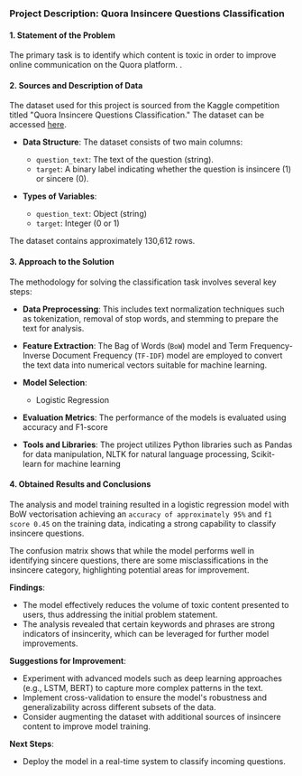 ### Project Description: Quora Insincere Questions Classification

#### 1. Statement of the Problem
The primary task is to identify which content is toxic in order to improve online communication on the Quora platform. . 

#### 2. Sources and Description of Data
The dataset used for this project is sourced from the Kaggle competition titled "Quora Insincere Questions Classification." The dataset can be accessed [here](https://www.kaggle.com/c/quora-insincere-questions-classification).

- **Data Structure**: The dataset consists of two main columns:
  - `question_text`: The text of the question (string).
  - `target`: A binary label indicating whether the question is insincere (1) or sincere (0).

- **Types of Variables**:
  - `question_text`: Object (string)
  - `target`: Integer (0 or 1)

The dataset contains approximately 130,612 rows.


#### 3. Approach to the Solution
The methodology for solving the classification task involves several key steps:

- **Data Preprocessing**: This includes text normalization techniques such as tokenization, removal of stop words, and stemming to prepare the text for analysis.
  
- **Feature Extraction**: The Bag of Words (`BoW`) model and Term Frequency-Inverse Document Frequency (`TF-IDF`) model are employed to convert the text data into numerical vectors suitable for machine learning.

- **Model Selection**: 
  - Logistic Regression

- **Evaluation Metrics**: The performance of the models is evaluated using accuracy and F1-score

- **Tools and Libraries**: The project utilizes Python libraries such as Pandas for data manipulation, NLTK for natural language processing, Scikit-learn for machine learning

#### 4. Obtained Results and Conclusions
The analysis and model training resulted in a logistic regression model with BoW vectorisation achieving an `accuracy of approximately 95%` and `f1 score 0.45` on the training data, indicating a strong capability to classify insincere questions. 

The confusion matrix shows that while the model performs well in identifying sincere questions, there are some misclassifications in the insincere category, highlighting potential areas for improvement.

**Findings**:
- The model effectively reduces the volume of toxic content presented to users, thus addressing the initial problem statement.
- The analysis revealed that certain keywords and phrases are strong indicators of insincerity, which can be leveraged for further model improvements.

**Suggestions for Improvement**:
- Experiment with advanced models such as deep learning approaches (e.g., LSTM, BERT) to capture more complex patterns in the text.
- Implement cross-validation to ensure the model's robustness and generalizability across different subsets of the data.
- Consider augmenting the dataset with additional sources of insincere content to improve model training.

**Next Steps**:
- Deploy the model in a real-time system to classify incoming questions.
